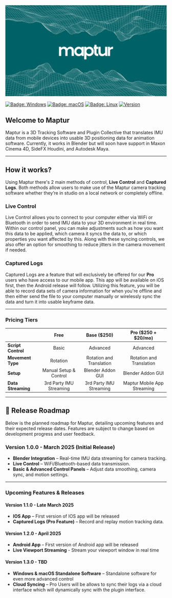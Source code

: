 <img src="Assets/logo.png" alt="Maptur Logo" />

[![Badge: Windows](https://img.shields.io/badge/os-Windows-blue)](#)
[![Badge: macOS](https://img.shields.io/badge/os-macOS-white)](#)
[![Badge: Linux](https://img.shields.io/badge/os-Linux-yellow)](#)
[![Version](https://img.shields.io/badge/version-1.0.0-darkgreen)](#)

## Welcome to Maptur
Maptur is a 3D Tracking Software and Plugin Collective that translates IMU data from mobile devices into usable 3D positioning data for animation software. Currently, it works in Blender but will soon have support in Maxon Cinema 4D, SideFX Houdini, and Autodesk Maya.

---

## How it works?
Using Maptur there's 2 main methods of control, **Live Control** and **Captured Logs**. Both methods allow users to make use of the Maptur camera tracking software whether they’re in studio on a local network or completely offline.

### Live Control
Live Control allows you to connect to your computer either via WiFi or Bluetooth in order to send IMU data to your 3D environment in real time. Within our control panel, you can make adjustments such as how you want this data to be applied, which camera it syncs the data to, or which properties you want affected by this. Along with these syncing controls, we also offer an option for smoothing to reduce jitters in the camera movement if needed.

### Captured Logs
Captured Logs are a feature that will exclusively be offered for our **Pro** users who have access to our mobile app. This app will be available on iOS first, then the Android release will follow. Utilizing this feature, you will be able to record data sets of camera information for when you're offline and then either send the file to your computer manually or wirelessly sync the data and turn it into usable keyframe data.

---

### Pricing Tiers

|                           | **Free**                         | **Base ($250)**                  | **Pro ($250 + $20/mo)**           |
|---------------------------|:--------------------------------:|:--------------------------------:|:---------------------------------:|
| **Script Control**        | Basic                            | Advanced                         | Advanced                          |
| **Movement Type**         | Rotation                         | Rotation and Translation         | Rotation and Translation          |
| **Setup**                 | Manual Setup & Control           | Blender Addon GUI                | Blender Addon GUI                 |
| **Data Streaming**        | 3rd Party IMU Streaming          | 3rd Party IMU Streaming          | Maptur Mobile App Streaming       |

---


## 📅 Release Roadmap

Below is the planned roadmap for Maptur, detailing upcoming features and their expected release dates. Features are subject to change based on development progress and user feedback.

### **Version 1.0.0 - March 2025** (Initial Release)
- **Blender Integration** – Real-time IMU data streaming for camera tracking.
- **Live Control** – WiFi/Bluetooth-based data transmission.
- **Basic & Advanced Control Panels** – Adjust data smoothing, camera sync, and motion settings.

---

### **Upcoming Features & Releases**

#### **Version 1.1.0 - Late March 2025**
- **IOS App** – First version of IOS app will be released
- **Captured Logs (Pro Feature)** – Record and replay motion tracking data.

#### **Version 1.2.0 - April 2025**
- **Android App** – First version of Android app will be released
- **Live Viewport Streaming** - Stream your viewport window in real time

#### **Version 1.3.0 - TBD**
- **Windows & macOS Standalone Software** – Standalone software for even more advanced control
- **Cloud Syncing** – Pro Users will be allows to sync their logs via a cloud interface which will dynamically sync with the plugin interface.


